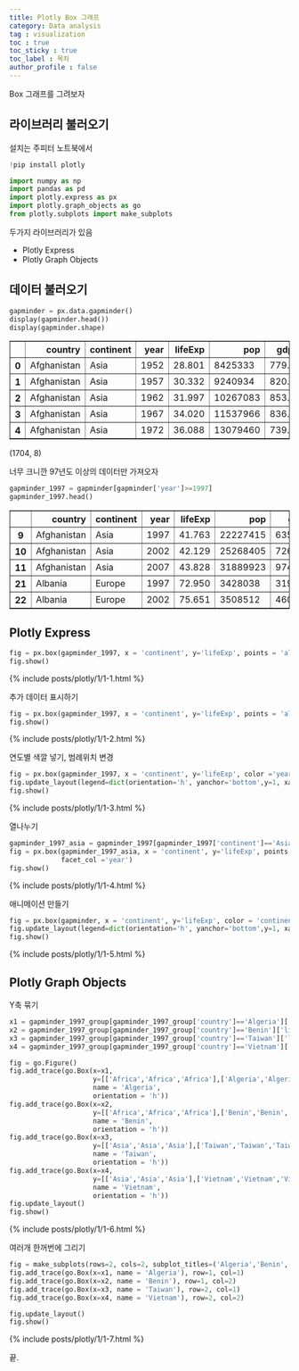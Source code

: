 ```yaml
---
title: Plotly Box 그래프 
category: Data analysis
tag : visualization
toc : true
toc_sticky : true
toc_label : 목차
author_profile : false
---
```


Box 그래프를 그려보자 

## 라이브러리 불러오기

설치는 주피터 노트북에서 
```python
!pip install plotly
```
```python
import numpy as np
import pandas as pd
import plotly.express as px
import plotly.graph_objects as go
from plotly.subplots import make_subplots
```
두가지 라이브러리가 있음
* Plotly Express  
* Plotly Graph Objects 

## 데이터 불러오기
```python
gapminder = px.data.gapminder()
display(gapminder.head())
display(gapminder.shape)
```

<div>
<style scoped>
    .dataframe tbody tr th:only-of-type {
        vertical-align: middle;
    }

    .dataframe tbody tr th {
        vertical-align: top;
    }

    .dataframe thead th {
        text-align: right;
    }
</style>
<table border="1" class="dataframe">
  <thead>
    <tr style="text-align: right;">
      <th></th>
      <th>country</th>
      <th>continent</th>
      <th>year</th>
      <th>lifeExp</th>
      <th>pop</th>
      <th>gdpPercap</th>
      <th>iso_alpha</th>
      <th>iso_num</th>
    </tr>
  </thead>
  <tbody>
    <tr>
      <th>0</th>
      <td>Afghanistan</td>
      <td>Asia</td>
      <td>1952</td>
      <td>28.801</td>
      <td>8425333</td>
      <td>779.445314</td>
      <td>AFG</td>
      <td>4</td>
    </tr>
    <tr>
      <th>1</th>
      <td>Afghanistan</td>
      <td>Asia</td>
      <td>1957</td>
      <td>30.332</td>
      <td>9240934</td>
      <td>820.853030</td>
      <td>AFG</td>
      <td>4</td>
    </tr>
    <tr>
      <th>2</th>
      <td>Afghanistan</td>
      <td>Asia</td>
      <td>1962</td>
      <td>31.997</td>
      <td>10267083</td>
      <td>853.100710</td>
      <td>AFG</td>
      <td>4</td>
    </tr>
    <tr>
      <th>3</th>
      <td>Afghanistan</td>
      <td>Asia</td>
      <td>1967</td>
      <td>34.020</td>
      <td>11537966</td>
      <td>836.197138</td>
      <td>AFG</td>
      <td>4</td>
    </tr>
    <tr>
      <th>4</th>
      <td>Afghanistan</td>
      <td>Asia</td>
      <td>1972</td>
      <td>36.088</td>
      <td>13079460</td>
      <td>739.981106</td>
      <td>AFG</td>
      <td>4</td>
    </tr>
  </tbody>
</table>
</div>

(1704, 8)

너무 크니깐 97년도 이상의 데이터만 가져오자

```python
gapminder_1997 = gapminder[gapminder['year']>=1997]
gapminder_1997.head()
```
<div>
<style scoped>
    .dataframe tbody tr th:only-of-type {
        vertical-align: middle;
    }

    .dataframe tbody tr th {
        vertical-align: top;
    }

    .dataframe thead th {
        text-align: right;
    }
</style>
<table border="1" class="dataframe">
  <thead>
    <tr style="text-align: right;">
      <th></th>
      <th>country</th>
      <th>continent</th>
      <th>year</th>
      <th>lifeExp</th>
      <th>pop</th>
      <th>gdpPercap</th>
      <th>iso_alpha</th>
      <th>iso_num</th>
    </tr>
  </thead>
  <tbody>
    <tr>
      <th>9</th>
      <td>Afghanistan</td>
      <td>Asia</td>
      <td>1997</td>
      <td>41.763</td>
      <td>22227415</td>
      <td>635.341351</td>
      <td>AFG</td>
      <td>4</td>
    </tr>
    <tr>
      <th>10</th>
      <td>Afghanistan</td>
      <td>Asia</td>
      <td>2002</td>
      <td>42.129</td>
      <td>25268405</td>
      <td>726.734055</td>
      <td>AFG</td>
      <td>4</td>
    </tr>
    <tr>
      <th>11</th>
      <td>Afghanistan</td>
      <td>Asia</td>
      <td>2007</td>
      <td>43.828</td>
      <td>31889923</td>
      <td>974.580338</td>
      <td>AFG</td>
      <td>4</td>
    </tr>
    <tr>
      <th>21</th>
      <td>Albania</td>
      <td>Europe</td>
      <td>1997</td>
      <td>72.950</td>
      <td>3428038</td>
      <td>3193.054604</td>
      <td>ALB</td>
      <td>8</td>
    </tr>
    <tr>
      <th>22</th>
      <td>Albania</td>
      <td>Europe</td>
      <td>2002</td>
      <td>75.651</td>
      <td>3508512</td>
      <td>4604.211737</td>
      <td>ALB</td>
      <td>8</td>
    </tr>
  </tbody>
</table>
</div>

## Plotly Express

```python
fig = px.box(gapminder_1997, x = 'continent', y='lifeExp', points = 'all')
fig.show()
```
{% include posts/plotly/1/1-1.html %}


추가 데이터 표시하기 

```python
fig = px.box(gapminder_1997, x = 'continent', y='lifeExp', points = 'all', hover_data=['country'])
fig.show()
```
{% include posts/plotly/1/1-2.html %}


연도별 색깔 넣기, 범례위치 변경

```python
fig = px.box(gapminder_1997, x = 'continent', y='lifeExp', color ='year')
fig.update_layout(legend=dict(orientation='h', yanchor='bottom',y=1, xanchor='right',x=1))
fig.show()
```
{% include posts/plotly/1/1-3.html %}


열나누기
```python
gapminder_1997_asia = gapminder_1997[gapminder_1997['continent']=='Asia']
fig = px.box(gapminder_1997_asia, x = 'continent', y='lifeExp', points = 'all',
             facet_col ='year')
fig.show()
```
{% include posts/plotly/1/1-4.html %}

애니메이션 만들기
```python
fig = px.box(gapminder, x = 'continent', y='lifeExp', color = 'continent', animation_frame ='year', range_y=[30,90])
fig.update_layout(legend=dict(orientation='h', yanchor='bottom',y=1, xanchor='right',x=1))
fig.show()
```
{% include posts/plotly/1/1-5.html %}

## Plotly Graph Objects

Y축 묶기
```python
x1 = gapminder_1997_group[gapminder_1997_group['country']=='Algeria']['lifeExp']
x2 = gapminder_1997_group[gapminder_1997_group['country']=='Benin']['lifeExp']
x3 = gapminder_1997_group[gapminder_1997_group['country']=='Taiwan']['lifeExp']
x4 = gapminder_1997_group[gapminder_1997_group['country']=='Vietnam']['lifeExp']

fig = go.Figure()
fig.add_trace(go.Box(x=x1,
                     y=[['Africa','Africa','Africa'],['Algeria','Algeria','Algeria']],
                     name = 'Algeria',
                     orientation = 'h'))
fig.add_trace(go.Box(x=x2,
                     y=[['Africa','Africa','Africa'],['Benin','Benin','Benin']],
                     name = 'Benin',
                     orientation = 'h'))
fig.add_trace(go.Box(x=x3,
                     y=[['Asia','Asia','Asia'],['Taiwan','Taiwan','Taiwan']],
                     name = 'Taiwan',
                     orientation = 'h'))
fig.add_trace(go.Box(x=x4,
                     y=[['Asia','Asia','Asia'],['Vietnam','Vietnam','Vietnam']],
                     name = 'Vietnam',
                     orientation = 'h'))
fig.update_layout()
fig.show()
```
{% include posts/plotly/1/1-6.html %}

여러개 한꺼번에 그리기
```python
fig = make_subplots(rows=2, cols=2, subplot_titles=('Algeria','Benin','Taiwan','Vietnam'))
fig.add_trace(go.Box(x=x1, name = 'Algeria'), row=1, col=1)
fig.add_trace(go.Box(x=x2, name = 'Benin'), row=1, col=2)
fig.add_trace(go.Box(x=x3, name = 'Taiwan'), row=2, col=1)
fig.add_trace(go.Box(x=x4, name = 'Vietnam'), row=2, col=2)

fig.update_layout()
fig.show()
```
{% include posts/plotly/1/1-7.html %}

끝.